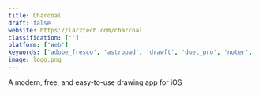 ```yaml
---
title: Charcoal
draft: false 
website: https://larztech.com/charcoal
classification: ['']
platform: ['Web']
keywords: ['adobe_fresco', 'astropad', 'drawft', 'duet_pro', 'noter', 'pattern', 'pixel_art_studio', 'pixilart', 'procreate', 'quill', 'responsive_pixel_art', 'rita', 'scribbleboard', 'trakto', 'trixel', 'voxel_builder']
image: logo.png
---
```

A modern, free, and easy-to-use drawing app for iOS